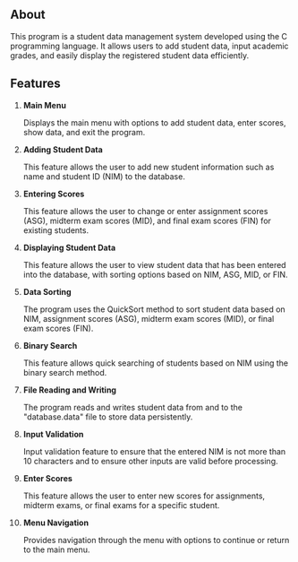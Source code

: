 ## About
This program is a student data management system developed using the C programming language. It allows users to add student data, input academic grades, and easily display the registered student data efficiently.

## Features

1. **Main Menu**

   Displays the main menu with options to add student data, enter scores, show data, and exit the program.

2. **Adding Student Data**

   This feature allows the user to add new student information such as name and student ID (NIM) to the database. 

3. **Entering Scores**

   This feature allows the user to change or enter assignment scores (ASG), midterm exam scores (MID), and final exam scores (FIN) for existing students.

4. **Displaying Student Data**

   This feature allows the user to view student data that has been entered into the database, with sorting options based on NIM, ASG, MID, or FIN.

5. **Data Sorting**

   The program uses the QuickSort method to sort student data based on NIM, assignment scores (ASG), midterm exam scores (MID), or final exam scores (FIN).

6. **Binary Search**

   This feature allows quick searching of students based on NIM using the binary search method.

7. **File Reading and Writing**

   The program reads and writes student data from and to the "database.data" file to store data persistently.

8. **Input Validation**

   Input validation feature to ensure that the entered NIM is not more than 10 characters and to ensure other inputs are valid before processing.

9. **Enter Scores**

   This feature allows the user to enter new scores for assignments, midterm exams, or final exams for a specific student.

10. **Menu Navigation**

    Provides navigation through the menu with options to continue or return to the main menu.

   
